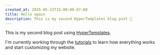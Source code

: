```yaml
---
created_at: 2025-05-23T15:00:00-07:00
title: Hello again
description: This is my second HyperTemplates blog post 👋
---
```


This is my second blog post using [HyperTemplates].

<!--more-->

I'm currently working through the [tutorials] to learn how everything works and start customizing my website.


<!-- Links -->
[HyperTemplates]: https://preview.hypertemplates.net
[tutorials]: https://preview.hypertemplates.net/docs/tutorials/

